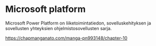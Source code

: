 # Microsoft platform

Microsoft Power Platform on liiketoimintatiedon, sovelluskehityksen ja sovellusten yhteyksien ohjelmistosovellusten sarja.

https://chapmanganato.com/manga-pn993148/chapter-10
